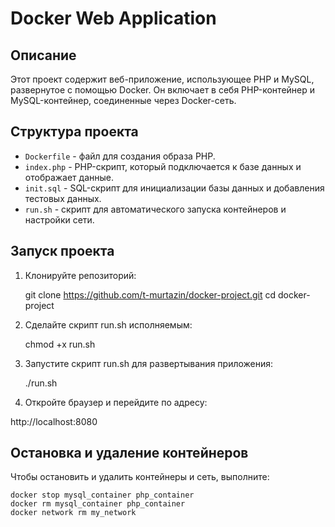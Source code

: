 # Docker Web Application

## Описание

Этот проект содержит веб-приложение, использующее PHP и MySQL, развернутое с помощью Docker. Он включает в себя PHP-контейнер и MySQL-контейнер, соединенные через Docker-сеть.

## Структура проекта

- `Dockerfile` - файл для создания образа PHP.
- `index.php` - PHP-скрипт, который подключается к базе данных и отображает данные.
- `init.sql` - SQL-скрипт для инициализации базы данных и добавления тестовых данных.
- `run.sh` - скрипт для автоматического запуска контейнеров и настройки сети.

## Запуск проекта

1. Клонируйте репозиторий:

   git clone https://github.com/t-murtazin/docker-project.git
   cd docker-project

3. Сделайте скрипт run.sh исполняемым:

    chmod +x run.sh

4. Запустите скрипт run.sh для развертывания приложения:

    ./run.sh

5. Откройте браузер и перейдите по адресу:

http://localhost:8080


## Остановка и удаление контейнеров

Чтобы остановить и удалить контейнеры и сеть, выполните:

    docker stop mysql_container php_container
    docker rm mysql_container php_container
    docker network rm my_network


